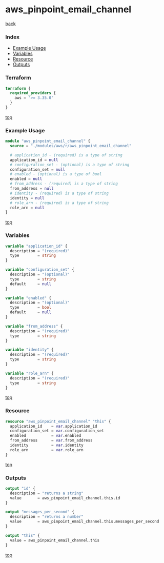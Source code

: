# aws_pinpoint_email_channel

[back](../aws.md)

### Index

- [Example Usage](#example-usage)
- [Variables](#variables)
- [Resource](#resource)
- [Outputs](#outputs)

### Terraform

```terraform
terraform {
  required_providers {
    aws = ">= 3.35.0"
  }
}
```

[top](#index)

### Example Usage

```terraform
module "aws_pinpoint_email_channel" {
  source = "./modules/aws/r/aws_pinpoint_email_channel"

  # application_id - (required) is a type of string
  application_id = null
  # configuration_set - (optional) is a type of string
  configuration_set = null
  # enabled - (optional) is a type of bool
  enabled = null
  # from_address - (required) is a type of string
  from_address = null
  # identity - (required) is a type of string
  identity = null
  # role_arn - (required) is a type of string
  role_arn = null
}
```

[top](#index)

### Variables

```terraform
variable "application_id" {
  description = "(required)"
  type        = string
}

variable "configuration_set" {
  description = "(optional)"
  type        = string
  default     = null
}

variable "enabled" {
  description = "(optional)"
  type        = bool
  default     = null
}

variable "from_address" {
  description = "(required)"
  type        = string
}

variable "identity" {
  description = "(required)"
  type        = string
}

variable "role_arn" {
  description = "(required)"
  type        = string
}
```

[top](#index)

### Resource

```terraform
resource "aws_pinpoint_email_channel" "this" {
  application_id    = var.application_id
  configuration_set = var.configuration_set
  enabled           = var.enabled
  from_address      = var.from_address
  identity          = var.identity
  role_arn          = var.role_arn
}
```

[top](#index)

### Outputs

```terraform
output "id" {
  description = "returns a string"
  value       = aws_pinpoint_email_channel.this.id
}

output "messages_per_second" {
  description = "returns a number"
  value       = aws_pinpoint_email_channel.this.messages_per_second
}

output "this" {
  value = aws_pinpoint_email_channel.this
}
```

[top](#index)